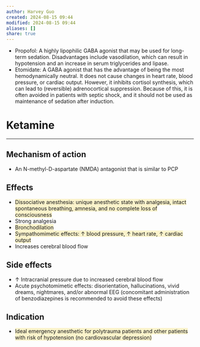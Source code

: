 ```yaml
---
author: Harvey Guo
created: 2024-08-15 09:44
modified: 2024-08-15 09:44
aliases: []
share: true
---
```

- Propofol: A highly lipophilic GABA agonist that may be used for long-term sedation.  Disadvantages include vasodilation, which can result in hypotension and an increase in serum triglycerides and lipase.
- Etomidate: A GABA agonist that has the advantage of being the most hemodynamically neutral.  It does not cause changes in heart rate, blood pressure, or cardiac output.  However, it inhibits cortisol synthesis, which can lead to (reversible) adrenocortical suppression.  Because of this, it is often avoided in patients with septic shock, and it should not be used as maintenance of sedation after induction.
# Ketamine
---
## Mechanism of action
- An N-methyl-D-aspartate (NMDA) antagonist that is similar to PCP
## Effects
- <span style="background:rgba(240, 200, 0, 0.2)">Dissociative anesthesia: unique anesthetic state with analgesia, intact spontaneous breathing, amnesia, and no complete loss of consciousness</span> 
- Strong analgesia
- <span style="background:rgba(240, 200, 0, 0.2)">Bronchodilation</span>
- <span style="background:rgba(240, 200, 0, 0.2)">Sympathomimetic effects: ↑ blood pressure, ↑ heart rate, ↑ cardiac output</span>
- Increases cerebral blood flow
## Side effects
- ↑ Intracranial pressure due to increased cerebral blood flow
- Acute psychotomimetic effects: disorientation, hallucinations, vivid dreams, nightmares, and/or abnormal EEG (concomitant administration of benzodiazepines is recommended to avoid these effects)
## Indication
- <span style="background:rgba(240, 200, 0, 0.2)">Ideal emergency anesthetic for polytrauma patients and other patients with risk of hypotension (no cardiovascular depression)</span>